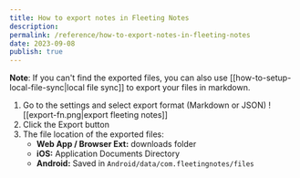 ```yaml
---
title: How to export notes in Fleeting Notes
description: 
permalink: /reference/how-to-export-notes-in-fleeting-notes
date: 2023-09-08
publish: true
---
```


**Note**: If you can't find the exported files, you can also use [[how-to-setup-local-file-sync|local file sync]] to export your files in markdown. 

1. Go to the settings and select export format (Markdown or JSON)
![[export-fn.png|export fleeting notes]]
2. Click the Export button
3. The file location of the exported files:
	- **Web App / Browser Ext:** downloads folder
	- **iOS:** Application Documents Directory
	- **Android:** Saved in `Android/data/com.fleetingnotes/files`